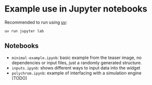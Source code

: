 # Example use in Jupyter notebooks

Recommended to run using [uv](https://docs.astral.sh/uv/):
```
uv run jupyter lab
```

## Notebooks

- `minimal-example.ipynb`: basic example from the teaser image, no dependencies
or input files, just a randomly generated structure.
- `inputs.ipynb`: shows different ways to input data into the widget
- `polychrom.ipynb`: example of interfacing with a simulation engine (TODO)

